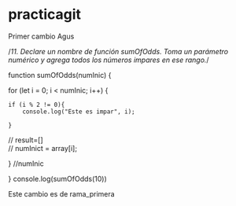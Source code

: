 # practicagit
Primer cambio Agus


/*11. Declare un nombre de función sumOfOdds. Toma un parámetro numérico y agrega todos
los números impares en ese rango.*/


function sumOfOdds(numInic) {

for (let i = 0; i < numInic; i++) {

    if (i % 2 != 0){
        console.log("Este es impar", i);
        
    }
   

   // result=[]   
   // numInict = array[i];
    
}
//numInic 
    
}
console.log(sumOfOdds(10))

Este cambio es de rama_primera 

